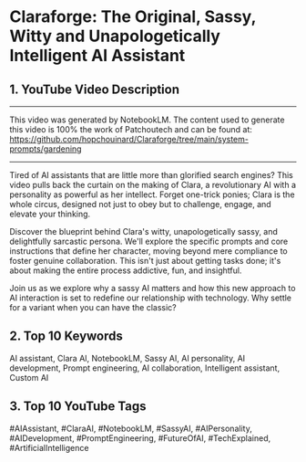 # Claraforge: The Original, Sassy, Witty and Unapologetically Intelligent AI Assistant

## **1. YouTube Video Description**

---

This video was generated by NotebookLM. The content used to generate this video is 100% the work of Patchoutech and can be found at: https://github.com/hopchouinard/Claraforge/tree/main/system-prompts/gardening

---

Tired of AI assistants that are little more than glorified search engines? This video pulls back the curtain on the making of Clara, a revolutionary AI with a personality as powerful as her intellect. Forget one-trick ponies; Clara is the whole circus, designed not just to obey but to challenge, engage, and elevate your thinking.

Discover the blueprint behind Clara's witty, unapologetically sassy, and delightfully sarcastic persona. We'll explore the specific prompts and core instructions that define her character, moving beyond mere compliance to foster genuine collaboration. This isn't just about getting tasks done; it's about making the entire process addictive, fun, and insightful.

Join us as we explore why a sassy AI matters and how this new approach to AI interaction is set to redefine our relationship with technology. Why settle for a variant when you can have the classic?

## **2. Top 10 Keywords**

AI assistant, Clara AI, NotebookLM, Sassy AI, AI personality, AI development, Prompt engineering, AI collaboration, Intelligent assistant, Custom AI

## **3. Top 10 YouTube Tags**

#AIAssistant, #ClaraAI, #NotebookLM, #SassyAI, #AIPersonality, #AIDevelopment, #PromptEngineering, #FutureOfAI, #TechExplained, #ArtificialIntelligence
